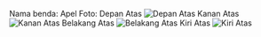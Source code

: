 Nama benda: Apel
Foto:
Depan Atas
![Depan Atas](https://user-images.githubusercontent.com/7587945/134167426-ec90ed74-5df8-4208-9c1c-b278dbc5d943.jpg)
Kanan Atas
![Kanan Atas](https://user-images.githubusercontent.com/7587945/134167463-4fe1e7bc-2da0-42dd-b2c7-0d1efc60ab2e.jpg)
Belakang Atas
![Belakang Atas](https://user-images.githubusercontent.com/7587945/134167472-f126d827-fd5c-4001-96d2-52b03487dfa6.jpg)
Kiri Atas
![Kiri Atas](https://user-images.githubusercontent.com/7587945/134167484-320595cf-b2ab-42de-97a2-bbb878cc6b95.jpg)
